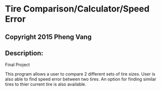 # Tire Comparison/Calculator/Speed Error

## Copyright 2015 Pheng Vang

## Description:

Final Project 

This program allows a user to compare 2 different sets of tire sizes.  User is also able to find speed error between two tires.  An option for finding similar tires to thier current tire is also available.

